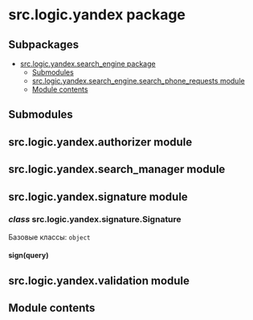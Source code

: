 # src.logic.yandex package

## Subpackages

* [src.logic.yandex.search_engine package](src.logic.yandex.search_engine.md)
  * [Submodules](src.logic.yandex.search_engine.md#submodules)
  * [src.logic.yandex.search_engine.search_phone_requests module](src.logic.yandex.search_engine.md#src-logic-yandex-search-engine-search-phone-requests-module)
  * [Module contents](src.logic.yandex.search_engine.md#module-src.logic.yandex.search_engine)

## Submodules

## src.logic.yandex.authorizer module

## src.logic.yandex.search_manager module

## src.logic.yandex.signature module

### *class* src.logic.yandex.signature.Signature

Базовые классы: `object`

#### sign(query)

## src.logic.yandex.validation module

## Module contents
